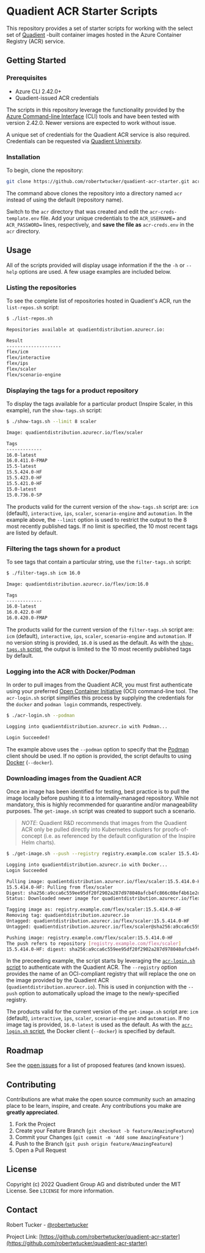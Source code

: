 # Quadient ACR Starter Scripts

This repository provides a set of starter scripts for working with the select set
of [Quadient](https://www.quadient.com/en/customer-communications/inspire-flex)
-built container images hosted in the Azure Container Registry (ACR) service.

## Getting Started

### Prerequisites

-   Azure CLI 2.42.0+
-   Quadient-issued ACR credentials

The scripts in this repository leverage the functionality provided by the
[Azure Command-line Interface](https://learn.microsoft.com/en-us/cli/azure/install-azure-cli)
(CLI) tools and have been tested with version 2.42.0. Newer versions are expected
to work without issue.

A unique set of credentials for the Quadient ACR service is also required.
Credentials can be requested via
[Quadient University](https://university.quadient.com/group/site/product-installers?p_p_id=com_quadient_university_installers_display_portlet&p_p_lifecycle=0&p_p_state=normal&p_p_mode=view&_com_quadient_university_installers_display_portlet_cur2=1&_com_quadient_university_installers_display_portlet_delta2=20&_com_quadient_university_installers_display_portlet_orderByCol=created-date&_com_quadient_university_installers_display_portlet_orderByType=desc&_com_quadient_university_installers_display_portlet_navigationBar=container-registry).

### Installation

To begin, clone the repository:

```bash
git clone https://github.com/robertwtucker/quadient-acr-starter.git acr
```

The command above clones the repository into a directory named `acr` instead of
using the default (repository name).

Switch to the `acr` directory that was created and edit the `acr-creds-template.env`
file. Add your unique credentials to the `ACR_USERNAME=` and `ACR_PASSWORD=`
lines, respectively, and **save the file as** `acr-creds.env` in the `acr`
directory.

## Usage

All of the scripts provided will display usage information if the the `-h` or
`--help` options are used. A few usage examples are included below.

### Listing the repositories

To see the complete list of repositories hosted in Quadient's ACR, run the
`list-repos.sh` script:

```bash
$ ./list-repos.sh

Repositories available at quadientdistribution.azurecr.io:

Result
--------------------
flex/icm
flex/interactive
flex/ips
flex/scaler
flex/scenario-engine
```

### Displaying the tags for a product repository

To display the tags available for a particular product (Inspire Scaler, in this
example), run the `show-tags.sh` script:

```bash
$ ./show-tags.sh --limit 8 scaler

Image: quadientdistribution.azurecr.io/flex/scaler

Tags
-------------
16.0-latest
16.0.411.0-FMAP
15.5-latest
15.5.424.0-HF
15.5.423.0-HF
15.5.421.0-HF
15.0-latest
15.0.736.0-SP
```

The products valid for the current version of the `show-tags.sh` script are:
`icm` (default), `interactive`, `ips`, `scaler`, `scenario-engine` and `automation`.
In the example above, the `--limit` option is used to restrict the output to the
8 most recently published tags. If no limit is specified, the 10 most recent
tags are listed by default.

### Filtering the tags shown for a product

To see tags that contain a particular string, use the `filter-tags.sh` script:

```bash
$ ./filter-tags.sh icm 16.0

Image: quadientdistribution.azurecr.io/flex/icm:16.0

Tags
-------------
16.0-latest
16.0.422.0-HF
16.0.420.0-FMAP
```

The products valid for the current version of the `filter-tags.sh` script are:
`icm` (default), `interactive`, `ips`, `scaler`, `scenario-engine` and `automation`.
If no version string is provided, `16.0` is used as the default. As with the
[`show-tags.sh` script](#displaying-the-tags-for-a-product-repository), the
output is limited to the 10 most recently published tags by default.

### Logging into the ACR with Docker/Podman

In order to pull images from the Quadient ACR, you must first authenticate using
your preferred [Open Container Initiative](https://opencontainers.org) (OCI)
command-line tool. The `acr-login.sh` script simplifies this process by
supplying the credentials for the `docker` and `podman login` commands,
respectively.

```bash
$ ./acr-login.sh --podman

Logging into quadientdistribution.azurecr.io with Podman...

Login Succeeded!
```

The example above uses the `--podman` option to specify that the
[Podman](https://podman.io) client should be used. If no option is provided,
the script defaults to using [Docker](https://www.docker.com) (`--docker`).

### Downloading images from the Quadient ACR

Once an image has been identified for testing, best practice is to pull the
image locally before pushing it to a internally-managed repository. While not
mandatory, this is highly recommended for quarantine and/or manageability
purposes. The `get-image.sh` script was created to support such a scenario.

> _NOTE_: Quadient R&D recommends that images from the Quadient ACR only be
> pulled directly into Kubernetes clusters for proofs-of-concept (i.e. as
> referenced by the default configuration of the Inspire Helm charts).

```bash
$ ./get-image.sh --push --registry registry.example.com scaler 15.5.414.0-HF

Logging into quadientdistribution.azurecr.io with Docker...
Login Succeeded

Pulling image: quadientdistribution.azurecr.io/flex/scaler:15.5.414.0-HF
15.5.414.0-HF: Pulling from flex/scaler
Digest: sha256:a9cca6c559ee95df20f2902a287d978040afcb4fc866c08ef4b61e2df40481f4
Status: Downloaded newer image for quadientdistribution.azurecr.io/flex/scaler:15.5.414.0-HF

Tagging image as: registry.example.com/flex/scaler:15.5.414.0-HF
Removing tag: quadientdistribution.azurecr.io
Untagged: quadientdistribution.azurecr.io/flex/scaler:15.5.414.0-HF
Untagged: quadientdistribution.azurecr.io/flex/scaler@sha256:a9cca6c559ee95df20f2902a287d978040afcb4fc866c08ef4b61e2df40481f4

Pushing image: registry.example.com/flex/scaler:15.5.414.0-HF
The push refers to repository [registry.example.com/flex/scaler]
15.5.414.0-HF: digest: sha256:a9cca6c559ee95df20f2902a287d978040afcb4fc866c08ef4b61e2df40481f4
```

In the preceeding example, the script starts by leveraging the
[`acr-login.sh` script](#logging-into-the-acr-with-dockerpodman) to authenticate
with the Quadient ACR. The `--registry` option provides the name of an
OCI-compliant registry that will replace the one on the image provided by the
Quadient ACR (`quadientdistribution.azurecr.io`). This is used in conjunction
with the `--push` option to automatically upload the image to the
newly-specified registry.

The products valid for the current version of the `get-image.sh` script are:
`icm` (default), `interactive`, `ips`, `scaler`, `scenario-engine` and `automation`.
If no image tag is provided, `16.0-latest` is used as the default. As with the
[`acr-login.sh` script](#logging-into-the-acr-with-dockerpodman), the Docker
client (`--docker`) is specified by default.

## Roadmap

See the [open issues](https://github.com/robertwtucker/quadient-acr-starter/issues)
for a list of proposed features (and known issues).

## Contributing

Contributions are what make the open source community such an amazing place to
be learn, inspire, and create. Any contributions you make are **greatly appreciated**.

1. Fork the Project
2. Create your Feature Branch (`git checkout -b feature/AmazingFeature`)
3. Commit your Changes (`git commit -m 'Add some AmazingFeature'`)
4. Push to the Branch (`git push origin feature/AmazingFeature`)
5. Open a Pull Request

## License

Copyright (c) 2022 Quadient Group AG and distributed under the MIT License.
See `LICENSE` for more information.

## Contact

Robert Tucker - [@robertwtucker](https://twitter.com/robertwtucker)

Project Link: [https://github.com/robertwtucker/quadient-acr-starter](https://github.com/robertwtucker/quadient-acr-starter)
